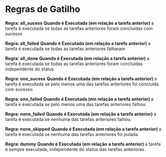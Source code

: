 # Regras de Gatilho

<p><strong>Regra: all_sucess</strong> <strong> Quando é Executada (em relação a tarefa anterior) </strong> a tarefa é executada se todas as tarefas anteriores foram concluídas com sucesso</p>

<p><strong>Regra: all_failed</strong> <strong> Quando é Executada (em relação a tarefa anterior) </strong> a tarefa é executada se todas as tarefas anteriores falharam </p>

<p><strong>Regra: all_done</strong> <strong> Quando é Executada (em relação a tarefa anterior) </strong> a tarefa é executada se todas as tarefas anteriores foram concluidas 
independente do status</p>

<p><strong>Regra: one_sucess</strong> <strong> Quando é Executada (em relação a tarefa anterior) </strong> a tarefa é executada se pelo menos uma das tarefas anteriores foi concluída com sucesso</p>

<p><strong>Regra: one_failed</strong> <strong> Quando é Executada (em relação a tarefa anterior) </strong> a tarefa é executada se pelo menos uma das tarefas anteriores falhou.</p>

<p><strong>Regra: none_failed</strong> <strong> Quando é Executada (em relação a tarefa anterior) </strong> a tarefa é executada se nenhuma das tarefas anteriores falhou.</p>

<p><strong>Regra: none_skipped</strong> <strong> Quando é Executada (em relação a tarefa anterior) </strong> a tarefa é executada se nenhuma das tarefas anteriores foi pulada.</p>

<p><strong>Regra: dummy</strong> <strong> Quando é Executada (em relação a tarefa anterior) </strong> a tarefa é sempre executada, independente do status das tarefas anteriores.</p>
